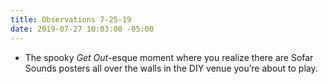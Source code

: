 ```yaml
---
title: Observations 7-25-19
date: 2019-07-27 10:03:00 -05:00
---
```


- The spooky *Get Out*-esque moment where you realize there are Sofar Sounds posters all over the walls in the DIY venue you’re about to play.
